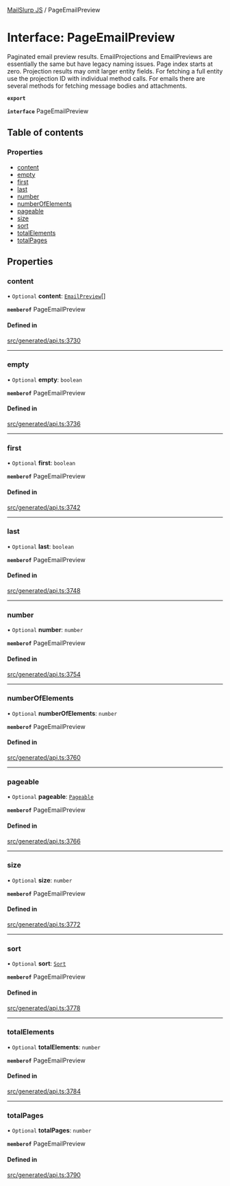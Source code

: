 [MailSlurp JS](../README.md) / PageEmailPreview

# Interface: PageEmailPreview

Paginated email preview results. EmailProjections and EmailPreviews are essentially the same but have legacy naming issues. Page index starts at zero. Projection results may omit larger entity fields. For fetching a full entity use the projection ID with individual method calls. For emails there are several methods for fetching message bodies and attachments.

**`export`**

**`interface`** PageEmailPreview

## Table of contents

### Properties

- [content](PageEmailPreview.md#content)
- [empty](PageEmailPreview.md#empty)
- [first](PageEmailPreview.md#first)
- [last](PageEmailPreview.md#last)
- [number](PageEmailPreview.md#number)
- [numberOfElements](PageEmailPreview.md#numberofelements)
- [pageable](PageEmailPreview.md#pageable)
- [size](PageEmailPreview.md#size)
- [sort](PageEmailPreview.md#sort)
- [totalElements](PageEmailPreview.md#totalelements)
- [totalPages](PageEmailPreview.md#totalpages)

## Properties

### content

• `Optional` **content**: [`EmailPreview`](EmailPreview.md)[]

**`memberof`** PageEmailPreview

#### Defined in

[src/generated/api.ts:3730](https://github.com/mailslurp/mailslurp-client/blob/8c02983/src/generated/api.ts#L3730)

___

### empty

• `Optional` **empty**: `boolean`

**`memberof`** PageEmailPreview

#### Defined in

[src/generated/api.ts:3736](https://github.com/mailslurp/mailslurp-client/blob/8c02983/src/generated/api.ts#L3736)

___

### first

• `Optional` **first**: `boolean`

**`memberof`** PageEmailPreview

#### Defined in

[src/generated/api.ts:3742](https://github.com/mailslurp/mailslurp-client/blob/8c02983/src/generated/api.ts#L3742)

___

### last

• `Optional` **last**: `boolean`

**`memberof`** PageEmailPreview

#### Defined in

[src/generated/api.ts:3748](https://github.com/mailslurp/mailslurp-client/blob/8c02983/src/generated/api.ts#L3748)

___

### number

• `Optional` **number**: `number`

**`memberof`** PageEmailPreview

#### Defined in

[src/generated/api.ts:3754](https://github.com/mailslurp/mailslurp-client/blob/8c02983/src/generated/api.ts#L3754)

___

### numberOfElements

• `Optional` **numberOfElements**: `number`

**`memberof`** PageEmailPreview

#### Defined in

[src/generated/api.ts:3760](https://github.com/mailslurp/mailslurp-client/blob/8c02983/src/generated/api.ts#L3760)

___

### pageable

• `Optional` **pageable**: [`Pageable`](Pageable.md)

**`memberof`** PageEmailPreview

#### Defined in

[src/generated/api.ts:3766](https://github.com/mailslurp/mailslurp-client/blob/8c02983/src/generated/api.ts#L3766)

___

### size

• `Optional` **size**: `number`

**`memberof`** PageEmailPreview

#### Defined in

[src/generated/api.ts:3772](https://github.com/mailslurp/mailslurp-client/blob/8c02983/src/generated/api.ts#L3772)

___

### sort

• `Optional` **sort**: [`Sort`](Sort.md)

**`memberof`** PageEmailPreview

#### Defined in

[src/generated/api.ts:3778](https://github.com/mailslurp/mailslurp-client/blob/8c02983/src/generated/api.ts#L3778)

___

### totalElements

• `Optional` **totalElements**: `number`

**`memberof`** PageEmailPreview

#### Defined in

[src/generated/api.ts:3784](https://github.com/mailslurp/mailslurp-client/blob/8c02983/src/generated/api.ts#L3784)

___

### totalPages

• `Optional` **totalPages**: `number`

**`memberof`** PageEmailPreview

#### Defined in

[src/generated/api.ts:3790](https://github.com/mailslurp/mailslurp-client/blob/8c02983/src/generated/api.ts#L3790)
